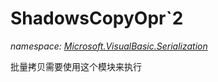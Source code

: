 ﻿# ShadowsCopyOpr`2
_namespace: <a href="#" onClick="load('/docs/Microsoft.VisualBasic.Serialization/index.md')">Microsoft.VisualBasic.Serialization</a>_

批量拷贝需要使用这个模块来执行




